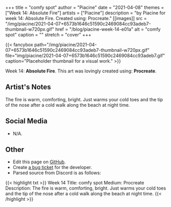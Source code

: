 +++
title =       "comfy spot"
author =      "Piacine"
date =        "2021-04-08"
themes =      ["Week 14: Absolute Fire"]
artists =     ["Piacine"]
description = "by Piacine for week 14: Absolute Fire. Created using: Procreate."
[[images]]
      src = "/img/piacine/2021-04-07+6573b1646c51590c2469084cc93adeb7-thumbnail-w720px.gif"
      href = "/blog/piacine-week-14-e01a"
      alt = "comfy spot"
      caption = ""
      stretch = "cover"
+++


{{< fancybox path="/img/piacine/2021-04-07+6573b1646c51590c2469084cc93adeb7-thumbnail-w720px.gif" file="img/piacine/2021-04-07+6573b1646c51590c2469084cc93adeb7.gif" caption="Placeholder thumbnail for a visual work." >}}


Week 14: **Absolute Fire**. This art was lovingly created using: **Procreate**.

## Artist's Notes

The fire is warm, comforting, bright. Just warms your cold toes and the tip of the nose after a cold walk along the beach at night time.

## Social Media

- N/A.

## Other

- Edit this page on [GitHub](https://github.com/teaminkling/web-refresh/edit/main/content/blog/piacine-week-14-e01a.md).
- Create [a bug ticket](https://github.com/teaminkling/web-refresh/issues/new?assignees=&labels=bug&template=problem-report.md&title=) for the developer.
- Parsed source from Discord is as follows:

{{< highlight txt >}}
Week 14
Title: comfy spot
Medium: Procreate
Description: The fire is warm, comforting, bright. Just warms your cold toes and the tip of the nose after a cold walk along the beach at night time.
{{< /highlight >}}